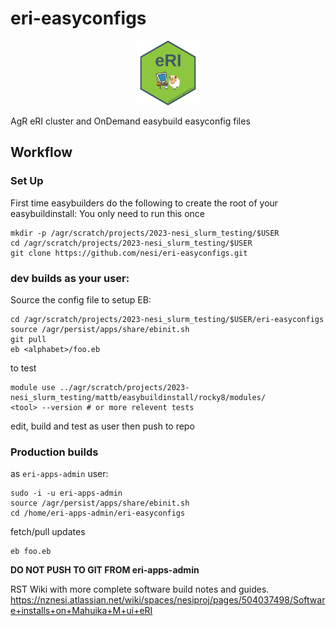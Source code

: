 # eri-easyconfigs

<p align="center" width="100%">
    <img width="20%" src="https://github.com/nesi/eri-easyconfigs/blob/main/resources/eri_hex.png"> 
</p>

AgR eRI cluster and OnDemand easybuild easyconfig files

## Workflow

### Set Up
First time easybuilders do the following to create the root of your easybuildinstall:
You only need to run this once
```
mkdir -p /agr/scratch/projects/2023-nesi_slurm_testing/$USER
cd /agr/scratch/projects/2023-nesi_slurm_testing/$USER
git clone https://github.com/nesi/eri-easyconfigs.git
```
### dev builds as your user:
Source the config file to setup EB:
```
cd /agr/scratch/projects/2023-nesi_slurm_testing/$USER/eri-easyconfigs 
source /agr/persist/apps/share/ebinit.sh
git pull
eb <alphabet>/foo.eb
```
to test
```
module use ../agr/scratch/projects/2023-nesi_slurm_testing/mattb/easybuildinstall/rocky8/modules/
<tool> --version # or more relevent tests
```
edit, build and test as user then push to repo

### Production builds
as `eri-apps-admin` user:
```
sudo -i -u eri-apps-admin
source /agr/persist/apps/share/ebinit.sh
cd /home/eri-apps-admin/eri-easyconfigs
```  
fetch/pull updates
```
eb foo.eb
```
**DO NOT PUSH TO GIT FROM eri-apps-admin**

RST Wiki with more complete software build notes and guides.
https://nznesi.atlassian.net/wiki/spaces/nesiproj/pages/504037498/Software+installs+on+Mahuika+M+ui+eRI

